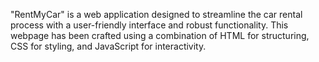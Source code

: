 "RentMyCar" is a web application designed to streamline the car rental process with a user-friendly interface and robust functionality. 
This webpage has been crafted using a combination of HTML for structuring, CSS for styling, and JavaScript for interactivity.
